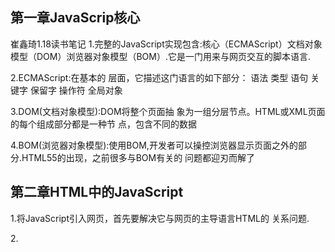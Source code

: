 ## 第一章JavaScrip核心

崔鑫琦1.18读书笔记
1.完整的JavaScript实现包含:核心（ECMAScript）文档对象模型（DOM）浏览器对象模型（BOM）.它是一门用来与网页交互的脚本语言.

2.ECMAScript:在基本的 层面，它描述这门语言的如下部分： 语法 类型 语句 关键字 保留字 操作符 全局对象

3.DOM(文档对象模型):DOM将整个页面抽 象为一组分层节点。HTML或XML页面的每个组成部分都是一种节 点，包含不同的数据

4.BOM(浏览器对象模型):使用BOM,开发者可以操控浏览器显示页面之外的部分.HTML55的出现，之前很多与BOM有关的 问题都迎刃而解了

## 第二章HTML中的JavaScript

1.将JavaScript引入网页，首先要解决它与网页的主导语言HTML的 关系问题.

2.<script> 元素

将js插入HTML的主要方法是使用 <script> 元素,这 个元素是由网景公司创造出来.包含在 <script>内的代码会被从上到下解释

3.标签占位符:，所有<script> 元素都被放在页面的  标签内,目的是把外部的CSS和JavaScript文件都集中放到 一起。不过把所有js文件都放在<head>里,也就意味着 必须把所有js代码都下载、解析后,才能开始渲染页面,对于需要很多js的页面，这会导致页面渲染的明显延迟

```js
<!DOCTYPE html>
<html>
<head>
<title>Example HTML Page</title>
<script src="example1.js"></script>
<script src="example2.js"></script>
</head>
<body>
<!-- 这里是页面内容 -->
</html>
```

4.异步执行脚本:HTML5为 <script> 元素定义了async属性.改变脚本处理方式上看,async属性与defer类似,两者也都只适用于外部脚本,都会告诉浏览器立即开始下载,与 defer 不同的是，标记为 async 的脚本并不保证能按照它们出现的次序执行

5.动态加载脚本:通过向DOM中动态添加 script 元素同样可以加载指定的脚本,只要创建一个 script 元素并将其添 加到DOM即可

## 第三章语言基础

 1.标识符:就是变量、函数、属性或函数参数的名称。标识符 可以由一或多个下列字符组成.

第一个字符必须是一个字母、下划线（ _ ）或美元符号 （ $ ）； 剩下的其他字符可以是字母、下划线、美元符号或数字。

2.ECMAScript标识符使用驼峰大小写形式，即第一个单 词的首字母小写，后面每个单词的首字母大写

3.注释:包括单行注释和块注释.

```js
// 单行注释

/* 这是多行
注释 */

```

4.变量:有3 个关键字可以声明变量： var 、 const 和 let, var 在 ECMAScript的所有版本中都可以使用，而 const 和 let 只能在 ECMAScript 6及更晚的版本中使用

5.var关键字:要定义变量，可以使用 var 操作符,（var 是一个关键 字），后跟变量名(即标识符)

```js
var message;
```

5.var 声明提升:使用 var 时，下面的代码不会报错。这是因为使用这个关键字 声明的变量会自动提升到函数作用域顶部

```js
function fn() {
var age = 26;
}
fn(); // undefined

```

6.let 声明:let 跟 var 的作用差不多，但有着非常重要的区别。最明显的 区别是， let 声明的范围是块作用域，而 var 声明的范围是函数作 用域

7.暂时性死区:let 与 var 的另一个重要的区别，就是 let 声明的变量不会 在作用域中被提升

8.全局声明:与 var 关键字不同，使用 let 在全局作用域中声明的变量不会 成为 window 对象的属性（ var 声明的变量则会）,不过， let 声明仍然是在全局作用域中发生的，相应变量会在 页面的生命周期内存续。因此，为了避免 SyntaxError ，必须 确保页面不会重复声明同一个变量

9.typeof 操作符:因为ECMAScript的类型系统是松散的，所以需要一种手段来确定 任意变量的数据类型。 typeof 操作符就是为此而生的。对一个值使 用 typeof 操作符会返回下列字符串之一：

"undefined" 表示值未定义；

 "boolean" 表示值为布尔值；

 "string" 表示值为字符串；

 "number" 表示值为数值；

 "object" 表示值为对象（而不是函数）或 null ；

 "function" 表示值为函数；

 "symbol" 表示值为符号

10.Undefined 类型:Undefined 类型只有一个值，就是特殊值 undefined 。当使 用 var 或 let 声明了变量但没有初始化时，就相当于给变量赋予 了 undefined 值

11.Null 类型:null 值表示一个空对象指针

12.Boolean 类型:有两个字面值：true 和 false

13.NaN:有一个特殊的数值叫 NaN ，意思是“不是数值”（Not a Number）,表示本来要返回数值的操作失败了,在ECMAScript中，0、+0或-0相除会返回 NaN 

14.String 类型:字符串可以使用双引号（"）、单引号（'）或反引号（`）标示 

15.Symbol 类型:Symbol （符号）是ECMAScript 6新增的数据类型,是原始 值，且符号实例是唯一、不可变的.符号的用途是确保对象属性使用 唯一标识符，不会发生属性冲突的危险。符号就是用来创建唯一记号，进而用作非字 符串形式的对象属性。

16.Object 类型:ECMAScript中的对象其实就是一组数据和功能的集合。对象通 过 new 操作符后跟对象类型的名称来创建。开发者可以通过创建 Object 类型的实例来创建自己的对象，然后再给对象添加属性和方 法

```js
let o = new Object();
```

17.布尔操作符:

逻辑非（ ! ）表示,这个操作符始终返回布尔值，无论应用到的是什么数 据类型。逻辑非操作符首先将操作数转换为布尔值，然后再对其 取反

```js
console.log(!false); // true
console.log(!"blue"); // false
console.log(!0); // true
console.log(!NaN); // true
console.log(!""); // true
console.log(!12345); // false
```



逻辑与:（ && ）表示

```js
let result = true && false;

```

逻辑或:（ || ）表示

```js
let result = true || false;

```

18.赋值操作符:（ = ）表:,将右手边的值赋给左手边的变 量

```js
let num = 10;
```



19.if 语句:

```js
if (i > 25) {
console.log("Greater than 25.");
} else if (i < 0) {
console.log("Less than 0.");
} else {
console.log("Between 0 and 25, inclusive.");
}

```

20. do-while 语句:循环体中的代码执 行后才会对退出条件进行求值,，循环体内的代码至少执行 一次

    ```js
    let i = 0;
    do {
    i += 2;
    } while (i < 10);                 
    ```
    

​	

21 break 和 continue 语句:break 语句用于立即退出循环，强制执行循环后的下 一条语句。而 continue 语句也用于立即退出循环，但会再次从循 环顶部开始执行

## 第四章 变量,作用域,内存

1.确定类型:typeof 操作符最适合用来判断一个变量是否为原始类型。它是判断一个变量是否为字符串、数值、布尔 值或 undefined 的最好方式。如果值是对象或 null ，那么 typeof 返回 "object" 

```js
let s = "Nicholas";
let b = true;
let i = 22;
let u;
let n = null;
let o = new Object();
console.log(typeof s); // string
console.log(typeof i); // number
console.log(typeof b); // boolean
console.log(typeof u); // undefined
console.log(typeof n); // object
console.log(typeof o); // object

```

2.变量声明:在使用 var 声明变量时，变量会被自动添加到最接近的上下 文。在函数中，最接近的上下文就是函数的局部上下文。在 with 语句中，最接近的上下文也是函数上下文。如果变量未经 声明就被初始化了，那么它就会自动被添加到全局上下文

使用 let 的块级作用域声明,但它的作用域是块级 的，这也是js中的新概念.let 与 var 的另一个不同之处是在同一作用域内不能声明两 次。重复的 var 声明会被忽略，而重复的 let 声明会抛出 SyntaxError 

 使用 const 的常量声明,使用 const 声 明的变量必须同时初始化为某个值。一声明，在其生命周期的任何时候都不能再重新赋予新值

3.Js变量可以保存两种类型的值：原始值和引用值

原始值: Undefined 、 Null 、 Boolean 、 Number 、 String , Symbol

1.原始值大小固定，因此保存在栈内存上

2.从一个变量到另一个变量复制原始值会创建该值的第二个副本。 引用值是对象，存储在堆内存上

3.包含引用值的变量实际上只包含指向相应对象的一个指针，而不 是对象本身

4.从一个变量到另一个变量复制引用值只会复制指针，因此结果是 两个变量都指向同一个对象

5.typeof 操作符可以确定值的原始类型，而 instanceof 操作 符用于确保值的引用类型



## 第五章基本引用类型

1.对象:是某个特定引用类型的实例.。新对象通过使用 new 操作符 后跟一个构造函数（constructor）来创建,构造函数就是用来创建新对象的 函数

```js
let now = new Date();
```

创建了Date的一个新实例,并保存在变量now中,Date就是构造函数,他负责创建一个只有默认属性和方法的对象.

2.Date:要创建日期对象，就使用 new 操作符来调用 Date 构造函数

```js
let now = new Date();

```

在没给Date构造函数传参的情况下,创建的对象将保存当前日期和时间.

2.继承的方法:Date类型重写了 toLocaleString() 、 toString() 和 valueOf() 方法

 toLocaleString() 方法返回的格式中包含针对时间的 AM或PM,但不包含时区信息

  toString() 方法通常返回带时区信息的日期和时间，时间也是以24小时制表示

valueOf() 方法不返回字符串，这个方法被重写后返回的是日期的毫秒表示,操作符（如小于号和大于号）可以直接使用它返回的值

3.日期格式化方法:

Date 类型有几个专门用于格式化日期的方法，它们都会返回字符串： 

toDateString() 显示日期中的周几、月、日、年； 

toTimeString() 显示日期中的时、分、秒和时区； 

toLocaleDateString() 显示日期中的周几、月、日、年； 

toLocaleTimeString() 显示日期中的时、分、秒；

toUTCString() 显示完整的UTC日期

4.日期/时间组件方法:

getTime() 返回日期的毫 秒表示；与 valueOf() 相同 

setTime(milliseconds) 设置日期的毫 秒表示，从而修改 整个日期 

getFullYear() 返回4位数年 （即2019而不是 19）

getUTCFullYear() 返回UTC日期 的4位数年

 setFullYear(year) 设置日期的年 （ year 必须是4 位数）

setUTCFullYear(year) 设置UTC日期 的年（ year 必须 是4位数） 

getMonth() 返回日期的月 （0表示1月，11表 示12月） 

getUTCMonth() 返回UTC日期 的月（0表示1月， 11表示12月）

5.RegExp:ECMAScript通过 RegExp 类型支持正则表达式

g ：全局模式，表示查找字符串的全部内容

 i ：不区分大小写，表示在查找匹配时忽略 pattern 和字符串的大小写

m ：多行模式，表示查找到一行文本末尾时会继续查找

 y ：粘附模式，表示只查找从 lastIndex 开始和之后的字符串

 u ：Unicode模式，启用Unicode匹配

s ： dotAll 模式，表示元字符 . 匹配任何字符（包括 \n 或 \r ）

6.RegExp 实例属性:

每个 RegExp 实例都有下列属性:

global ：布尔值，表示是否设置了 g 标记。

 ignoreCase ：布尔值，表示是否设置了 i 标记。

 unicode ：布尔值，表示是否设置了 u 标记。

 sticky ：布尔值，表示是否设置了 y 标记。

 lastIndex ：整数，表示在源字符串中下一次搜索的开始位置，始 终从0开始。

 multiline ：布尔值，表示是否设置了 m 标记。

 dotAll ：布尔值，表示是否设置了 s 标记。

 source ：正则表达式的字面量字符串（不是传给构造函数的模式字 符串），没有开头和结尾的斜杠。

 flags ：正则表达式的标记字符串。始终以字面量而非传入构造函数 的字符串模式形式返回（没有前后斜杠）